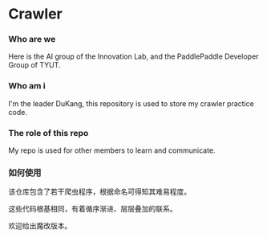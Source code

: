 # Crawler
### Who are we
Here is the AI group of the Innovation Lab, and the PaddlePaddle Developer Group of TYUT.
### Who am i
I'm the leader DuKang, this repository is used to store my crawler practice code.   
### The role of this repo
My repo is used for other members to learn and communicate.
### 如何使用
该仓库包含了若干爬虫程序，根据命名可得知其难易程度。

这些代码根基相同，有着循序渐进、层层叠加的联系。

欢迎给出魔改版本。
